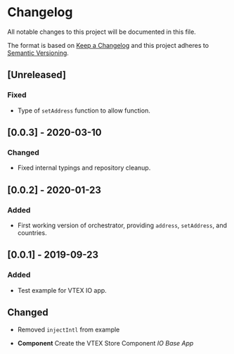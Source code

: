 # Changelog

All notable changes to this project will be documented in this file.

The format is based on [Keep a Changelog](http://keepachangelog.com/en/1.0.0/)
and this project adheres to [Semantic Versioning](http://semver.org/spec/v2.0.0.html).

## [Unreleased]

### Fixed

- Type of `setAddress` function to allow function.

## [0.0.3] - 2020-03-10

### Changed

- Fixed internal typings and repository cleanup.

## [0.0.2] - 2020-01-23

### Added

- First working version of orchestrator, providing `address`, `setAddress`, and countries.

## [0.0.1] - 2019-09-23

### Added

- Test example for VTEX IO app.

## Changed

- Removed `injectIntl` from example

- **Component** Create the VTEX Store Component _IO Base App_
